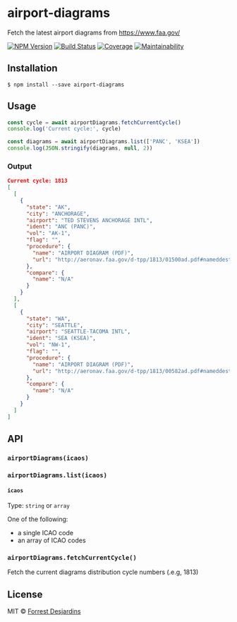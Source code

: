 # airport-diagrams

Fetch the latest airport diagrams from https://www.faa.gov/

[![NPM Version][npm-image]][npm-url]
[![Build Status][travis-image]][travis-url]
[![Coverage][coveralls-image]][coveralls-url]
[![Maintainability][code-climate-image]][code-climate-url]

## Installation

```
$ npm install --save airport-diagrams
```

## Usage

```js
const cycle = await airportDiagrams.fetchCurrentCycle()
console.log('Current cycle:', cycle)

const diagrams = await airportDiagrams.list(['PANC', 'KSEA'])
console.log(JSON.stringify(diagrams, null, 2))
```

### Output

```json
Current cycle: 1813
[
  [
    {
      "state": "AK",
      "city": "ANCHORAGE",
      "airport": "TED STEVENS ANCHORAGE INTL",
      "ident": "ANC (PANC)",
      "vol": "AK-1",
      "flag": "",
      "procedure": {
        "name": "AIRPORT DIAGRAM (PDF)",
        "url": "http://aeronav.faa.gov/d-tpp/1813/01500ad.pdf#nameddest=(ANC)"
      },
      "compare": {
        "name": "N/A"
      }
    }
  ],
  [
    {
      "state": "WA",
      "city": "SEATTLE",
      "airport": "SEATTLE-TACOMA INTL",
      "ident": "SEA (KSEA)",
      "vol": "NW-1",
      "flag": "",
      "procedure": {
        "name": "AIRPORT DIAGRAM (PDF)",
        "url": "http://aeronav.faa.gov/d-tpp/1813/00582ad.pdf#nameddest=(SEA)"
      },
      "compare": {
        "name": "N/A"
      }
    }
  ]
]
```

## API

### `airportDiagrams(icaos)`

### `airportDiagrams.list(icaos)`

#### `icaos`

Type: `string` or `array`

One of the following:

- a single ICAO code
- an array of ICAO codes

### `airportDiagrams.fetchCurrentCycle()`

Fetch the current diagrams distribution cycle numbers (.e.g, 1813)

## License

MIT © [Forrest Desjardins](https://github.com/fdesjardins)

[npm-url]: https://www.npmjs.com/package/airport-diagrams
[npm-image]: https://img.shields.io/npm/v/airport-diagrams.svg?style=flat
[travis-url]: https://travis-ci.org/fdesjardins/airport-diagrams
[travis-image]: https://img.shields.io/travis/fdesjardins/airport-diagrams.svg?style=flat
[coveralls-url]: https://coveralls.io/r/fdesjardins/airport-diagrams
[coveralls-image]: https://img.shields.io/coveralls/fdesjardins/airport-diagrams.svg?style=flat
[code-climate-url]: https://codeclimate.com/github/fdesjardins/airport-diagrams/maintainability
[code-climate-image]: https://api.codeclimate.com/v1/badges/f7f7ef72ffc973ada6ab/maintainability
